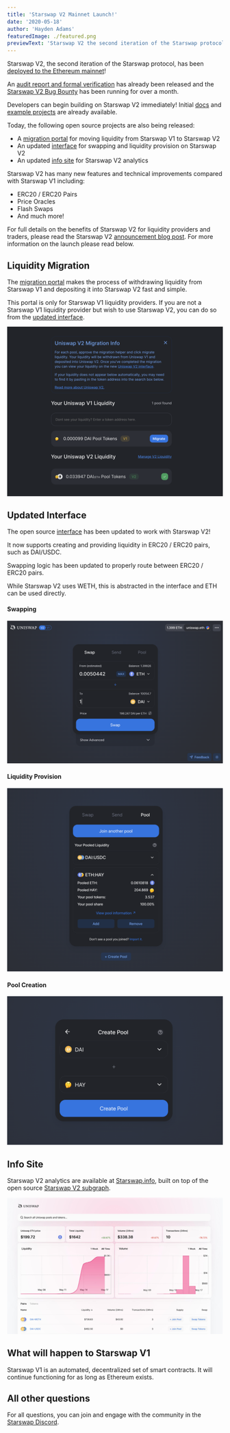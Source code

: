 ```yaml
---
title: 'Starswap V2 Mainnet Launch!'
date: '2020-05-18'
author: 'Hayden Adams'
featuredImage: ./featured.png
previewText: 'Starswap V2 the second iteration of the Starswap protocol has been deployed to the Ethereum mainnet!'
---
```


Starswap V2, the second iteration of the Starswap protocol, has been [deployed to the Ethereum mainnet](https://etherscan.io/address/0x5C69bEe701ef814a2B6a3EDD4B1652CB9cc5aA6f#code)!

An [audit report and formal verification](https://starswap.xyz/audit.html) has already been released and the [Starswap V2 Bug Bounty](/Starswap/status/1250474233131495424) has been running for over a month.

Developers can begin building on Starswap V2 immediately! Initial [docs](http://starswap.xyz/docs/v2) and [example projects](http://github.com/Starswap/Starswap-v2-periphery/tree/master/contracts/examples) are already available.

Today, the following open source projects are also being released:

- A [migration portal](https://migrate.app.starswap.xyz/) for moving liquidity from Starswap V1 to Starswap V2
- An updated [interface](https://app.starswap.xyz/) for swapping and liquidity provision on Starswap V2
- An updated [info site](https://Starswap.info/) for Starswap V2 analytics

Starswap V2 has many new features and technical improvements compared with Starswap V1 including:

- ERC20 / ERC20 Pairs
- Price Oracles
- Flash Swaps
- And much more!

For full details on the benefits of Starswap V2 for liquidity providers and traders, please read the Starswap V2 [announcement blog post](https://starswap.xyz/blog/Starswap-v2). For more information on the launch please read below.

## Liquidity Migration

The [migration portal](https://migrate.app.starswap.xyz/) makes the process of withdrawing liquidity from Starswap V1 and depositing it into Starswap V2 fast and simple.

This portal is only for Starswap V1 liquidity providers. If you are not a Starswap V1 liquidity provider but wish to use Starswap V2, you can do so from the [updated interface](https://app.starswap.xyz/).

![](migrate.png)

## Updated Interface

The open source [interface](https://app.starswap.xyz/) has been updated to work with Starswap V2!

It now supports creating and providing liquidity in ERC20 / ERC20 pairs, such as DAI/USDC.

Swapping logic has been updated to properly route between ERC20 / ERC20 pairs.

While Starswap V2 uses WETH, this is abstracted in the interface and ETH can be used directly.

#### Swapping

![](swap.png)

#### Liquidity Provision

![](pool.png)

#### Pool Creation

![](create.png)

## Info Site

Starswap V2 analytics are available at [Starswap.info](http://Starswap.info/), built on top of the open source [Starswap V2 subgraph](https://github.com/Starswap/Starswap-v2-subgraph).

![](info.jpg)

## What will happen to Starswap V1

Starswap V1 is an automated, decentralized set of smart contracts. It will continue functioning for as long as Ethereum exists.

## All other questions

For all questions, you can join and engage with the community in the [Starswap Discord](https://discord.gg/FCfyBSbCU5).
